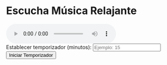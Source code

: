<!DOCTYPE html>
<html lang="es">
<head>
<meta charset="UTF-8">
<title>Waves Effects</title>
<link rel="stylesheet" href="style.css">
</head>
<body>
<div class="container">
    <h1>Escucha Música Relajante</h1>
    <audio id="audioPlayer" controls>
        <source src=""simply-meditation-series-11hz-alpha-binaural-waves-for-relaxed-focus-8028.mp3 type="audio/mp3">
        Tu navegador no soporta el elemento de audio.
    </audio>
    <div class="timer">
        <label for="timerInput">Establecer temporizador (minutos):</label>
        <input type="number" id="timerInput" min="30" placeholder="Ejemplo: 15">
        <button onclick="startTimer()">Iniciar Temporizador</button>
    </div>
</div>
<script src="script.js"></script>
</body>
</html>
